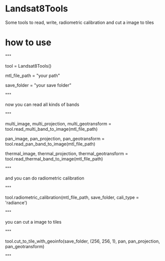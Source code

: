 # Landsat8Tools
Some tools to read, write, radiometric calibration and cut a image to tiles

# how to use
""" 

tool = Landsat8Tools()

mtl_file_path = "your path"

save_folder = "your save folder"

"""

now you can read all kinds of bands

"""

multi_image, multi_projection, multi_geotransform = tool.read_multi_band_to_image(mtl_file_path)

pan_image, pan_projection, pan_geotransform = tool.read_pan_band_to_image(mtl_file_path)

thermal_image, thermal_projection, thermal_geotransform = tool.read_thermal_band_to_image(mtl_file_path)

"""

and you can do radiometric calibration

"""

tool.radiometric_calibration(mtl_file_path, save_folder, cali_type = 'radiance')

"""

you can cut a image to tiles

"""

tool.cut_to_tile_with_geoinfo(save_folder, (256, 256, 1), pan, pan_projection, pan_geotransform)

"""
